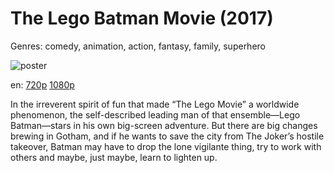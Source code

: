 # The Lego Batman Movie (2017)

Genres: comedy, animation, action, fantasy, family, superhero

![poster](http://image.tmdb.org/t/p/w500/1pHOqpdCYNmtRVJs6pGKQKttrPm.jpg)

en:
  [720p](magnet:?xt=urn:btih:B6E88EF7A8D26A020A2AE03A05A3503265DFD56C&tr=udp://glotorrents.pw:6969/announce&tr=udp://tracker.opentrackr.org:1337/announce&tr=udp://torrent.gresille.org:80/announce&tr=udp://tracker.openbittorrent.com:80&tr=udp://tracker.coppersurfer.tk:6969&tr=udp://tracker.leechers-paradise.org:6969&tr=udp://p4p.arenabg.ch:1337&tr=udp://tracker.internetwarriors.net:1337)
  [1080p](magnet:?xt=urn:btih:9C00FD587A73F9F79010C9C9809FB63010A73076&tr=udp://glotorrents.pw:6969/announce&tr=udp://tracker.opentrackr.org:1337/announce&tr=udp://torrent.gresille.org:80/announce&tr=udp://tracker.openbittorrent.com:80&tr=udp://tracker.coppersurfer.tk:6969&tr=udp://tracker.leechers-paradise.org:6969&tr=udp://p4p.arenabg.ch:1337&tr=udp://tracker.internetwarriors.net:1337)
  


In the irreverent spirit of fun that made “The Lego Movie” a worldwide phenomenon, the self-described leading man of that ensemble—Lego Batman—stars in his own big-screen adventure. But there are big changes brewing in Gotham, and if he wants to save the city from The Joker’s hostile takeover, Batman may have to drop the lone vigilante thing, try to work with others and maybe, just maybe, learn to lighten up.